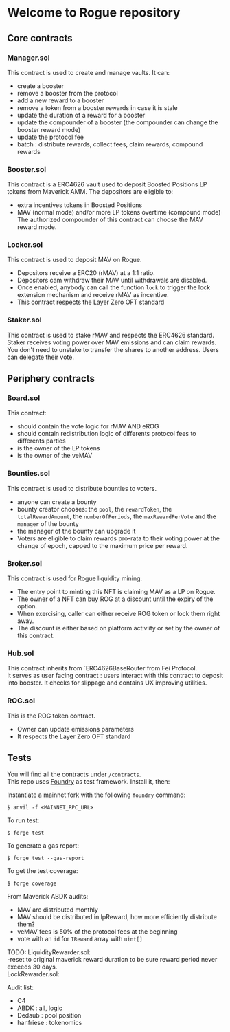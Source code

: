 # Welcome to Rogue repository  
## Core contracts

### Manager.sol 
This contract is used to create and manage vaults. It can:
- create a booster
- remove a booster from the protocol
- add a new reward to a booster
- remove a token from a booster rewards in case it is stale
- update the duration of a reward for a booster
- update the compounder of a booster (the compounder can change the booster reward mode)
- update the protocol fee
- batch : distribute rewards, collect fees, claim rewards, compound rewards  

### Booster.sol  
This contract is a ERC4626 vault used to deposit Boosted Positions LP tokens from Maverick AMM.
The depositors are eligible to: 
- extra incentives tokens in Boosted Positions
- MAV (normal mode) and/or more LP tokens overtime (compound mode)
The authorized compounder of this contract can choose the MAV reward mode.  


### Locker.sol  
This contract is used to deposit MAV on Rogue.
- Depositors receive a ERC20 (rMAV) at a 1:1 ratio.
- Depositors cam withdraw their MAV until withdrawals are disabled.
- Once enabled, anybody can call the function `lock` to trigger the lock extension 
mechanism and receive rMAV as incentive.
- This contract respects the Layer Zero OFT standard  

### Staker.sol
This contract is used to stake rMAV and respects the ERC4626 standard.
Staker receives voting power over MAV emissions and can claim rewards.  
You don't need to unstake to transfer the shares to another address. 
Users can delegate their vote. 

## Periphery contracts
### Board.sol
This contract:
- should contain the vote logic for rMAV AND eROG
- should contain redistribution logic of differents protocol fees to differents parties
- is the owner of the LP tokens 
- is the owner of the veMAV

### Bounties.sol
This contract is used to distribute bounties to voters.
- anyone can create a bounty
- bounty creator chooses: the `pool`, the `rewardToken`, the `totalRewardAmount`, the `numberOfPeriods`,
the `maxRewardPerVote` and the `manager` of the bounty
- the manager of the bounty can upgrade it 
- Voters are eligible to claim rewards pro-rata to their voting power at the change of epoch, capped to the maximum price per reward.

### Broker.sol
This contract is used for Rogue liquidity mining.
- The entry point to minting this NFT is claiming MAV as a LP on Rogue.
- The owner of a NFT can buy ROG at a discount until the expiry of the option.
- When exercising, caller can either receive ROG token or lock them right away.
- The discount is either based on platform activiity or set by the owner of this contract.

### Hub.sol
This contract inherits from `ERC4626BaseRouter from Fei Protocol.  
It serves as user facing contract : users interact with this contract to deposit into booster. It checks for slippage and contains UX improving utilities.

### ROG.sol
This is the ROG token contract.  
- Owner can update emissions parameters
- It respects the Layer Zero OFT standard  

## Tests

You will find all the contracts under `/contracts`.  
This repo uses [Foundry](https://github.com/foundry-rs/foundry) as test framework. Install it, then:  

Instantiate a mainnet fork with the following `foundry` command:  
```
$ anvil -f <MAINNET_RPC_URL>
```
To run test:
```
$ forge test  
```  
To generate a gas report:  
```
$ forge test --gas-report
```
To get the test coverage:
```
$ forge coverage
``` 

From Maverick ABDK audits:
- MAV are distributed monthly
- MAV should be distributed in lpReward, how more efficiently distribute them?
- veMAV fees is 50% of the protocol fees at the beginning
- vote with an `id` for `IReward` array with `uint[]`

TODO:
LiquidityRewarder.sol:  
-reset to original maverick reward duration to be sure reward period never exceeds 30 days.  
LockRewarder.sol:

Audit list: 
- C4
- ABDK : all, logic
- Dedaub : pool position
- hanfriese : tokenomics

